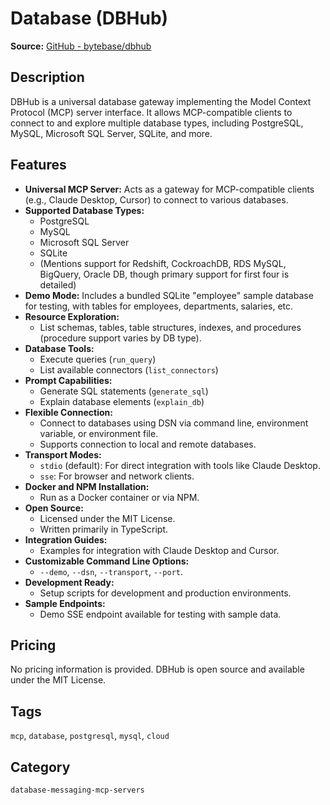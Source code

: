 # Database (DBHub)

**Source:** [GitHub - bytebase/dbhub](https://github.com/bytebase/dbhub)

## Description
DBHub is a universal database gateway implementing the Model Context Protocol (MCP) server interface. It allows MCP-compatible clients to connect to and explore multiple database types, including PostgreSQL, MySQL, Microsoft SQL Server, SQLite, and more.

## Features
- **Universal MCP Server:** Acts as a gateway for MCP-compatible clients (e.g., Claude Desktop, Cursor) to connect to various databases.
- **Supported Database Types:**
  - PostgreSQL
  - MySQL
  - Microsoft SQL Server
  - SQLite
  - (Mentions support for Redshift, CockroachDB, RDS MySQL, BigQuery, Oracle DB, though primary support for first four is detailed)
- **Demo Mode:** Includes a bundled SQLite "employee" sample database for testing, with tables for employees, departments, salaries, etc.
- **Resource Exploration:**
  - List schemas, tables, table structures, indexes, and procedures (procedure support varies by DB type).
- **Database Tools:**
  - Execute queries (`run_query`)
  - List available connectors (`list_connectors`)
- **Prompt Capabilities:**
  - Generate SQL statements (`generate_sql`)
  - Explain database elements (`explain_db`)
- **Flexible Connection:**
  - Connect to databases using DSN via command line, environment variable, or environment file.
  - Supports connection to local and remote databases.
- **Transport Modes:**
  - `stdio` (default): For direct integration with tools like Claude Desktop.
  - `sse`: For browser and network clients.
- **Docker and NPM Installation:**
  - Run as a Docker container or via NPM.
- **Open Source:**
  - Licensed under the MIT License.
  - Written primarily in TypeScript.
- **Integration Guides:**
  - Examples for integration with Claude Desktop and Cursor.
- **Customizable Command Line Options:**
  - `--demo`, `--dsn`, `--transport`, `--port`.
- **Development Ready:**
  - Setup scripts for development and production environments.
- **Sample Endpoints:**
  - Demo SSE endpoint available for testing with sample data.

## Pricing
No pricing information is provided. DBHub is open source and available under the MIT License.

## Tags
`mcp`, `database`, `postgresql`, `mysql`, `cloud`

## Category
`database-messaging-mcp-servers`